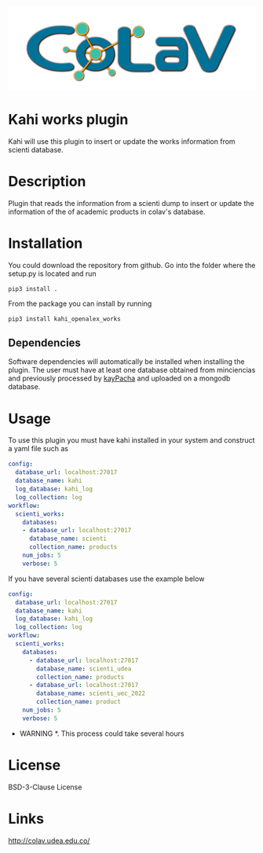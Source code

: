 <center><img src="https://raw.githubusercontent.com/colav/colav.github.io/master/img/Logo.png"/></center>

# Kahi works plugin 
Kahi will use this plugin to insert or update the works information from scienti database.

# Description
Plugin that reads the information from a scienti dump to insert or update the information of the of academic products in colav's database.

# Installation
You could download the repository from github. Go into the folder where the setup.py is located and run
```shell
pip3 install .
```
From the package you can install by running
```shell
pip3 install kahi_openalex_works
```

## Dependencies
Software dependencies will automatically be installed when installing the plugin.
The user must have at least one database obtained from minciencias and previously processed by [kayPacha](https://github.com/colav/KayPacha "KayPacha") and uploaded on a mongodb database.


# Usage
To use this plugin you must have kahi installed in your system and construct a yaml file such as
```yaml
config:
  database_url: localhost:27017
  database_name: kahi
  log_database: kahi_log
  log_collection: log
workflow:
  scienti_works:
    databases:
    - database_url: localhost:27017
      database_name: scienti
      collection_name: products
    num_jobs: 5
    verbose: 5
```

If you have several scienti databases use the example below
```yaml
config:
  database_url: localhost:27017
  database_name: kahi
  log_database: kahi_log
  log_collection: log
workflow:
  scienti_works:
    databases:
      - database_url: localhost:27017
        database_name: scienti_udea
        collection_name: products
      - database_url: localhost:27017
        database_name: scienti_uec_2022
        collection_name: product
    num_jobs: 5
    verbose: 5
```

* WARNING *. This process could take several hours

# License
BSD-3-Clause License 

# Links
http://colav.udea.edu.co/

